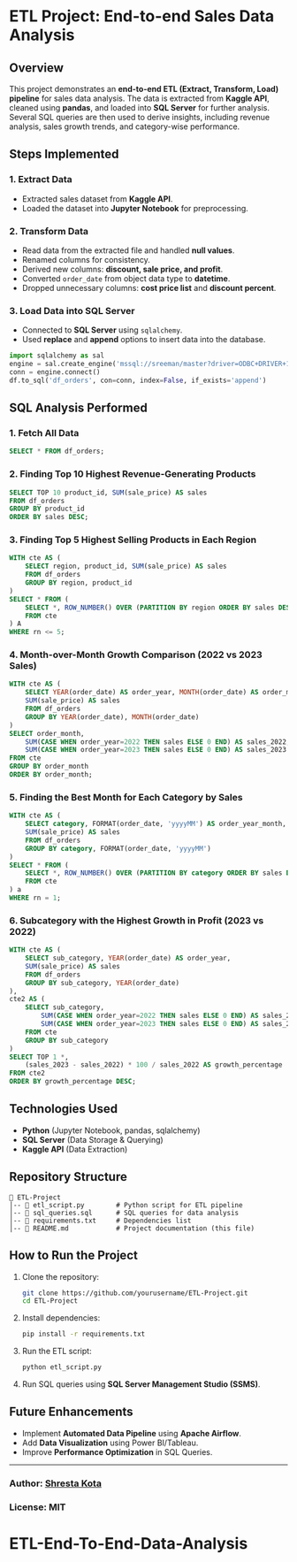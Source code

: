 # ETL Project: End-to-end Sales Data Analysis

## Overview
This project demonstrates an **end-to-end ETL (Extract, Transform, Load) pipeline** for sales data analysis. The data is extracted from **Kaggle API**, cleaned using **pandas**, and loaded into **SQL Server** for further analysis. Several SQL queries are then used to derive insights, including revenue analysis, sales growth trends, and category-wise performance.

## Steps Implemented

### 1. **Extract Data**
- Extracted sales dataset from **Kaggle API**.
- Loaded the dataset into **Jupyter Notebook** for preprocessing.

### 2. **Transform Data**
- Read data from the extracted file and handled **null values**.
- Renamed columns for consistency.
- Derived new columns: **discount, sale price, and profit**.
- Converted `order_date` from object data type to **datetime**.
- Dropped unnecessary columns: **cost price list** and **discount percent**.

### 3. **Load Data into SQL Server**
- Connected to **SQL Server** using `sqlalchemy`.
- Used **replace** and **append** options to insert data into the database.

```python
import sqlalchemy as sal
engine = sal.create_engine('mssql://sreeman/master?driver=ODBC+DRIVER+17+FOR+SQL+SERVER')
conn = engine.connect()
df.to_sql('df_orders', con=conn, index=False, if_exists='append')
```

## SQL Analysis Performed

### **1. Fetch All Data**
```sql
SELECT * FROM df_orders;
```

### **2. Finding Top 10 Highest Revenue-Generating Products**
```sql
SELECT TOP 10 product_id, SUM(sale_price) AS sales
FROM df_orders
GROUP BY product_id
ORDER BY sales DESC;
```

### **3. Finding Top 5 Highest Selling Products in Each Region**
```sql
WITH cte AS (
    SELECT region, product_id, SUM(sale_price) AS sales
    FROM df_orders
    GROUP BY region, product_id
)
SELECT * FROM (
    SELECT *, ROW_NUMBER() OVER (PARTITION BY region ORDER BY sales DESC) AS rn
    FROM cte
) A
WHERE rn <= 5;
```

### **4. Month-over-Month Growth Comparison (2022 vs 2023 Sales)**
```sql
WITH cte AS (
    SELECT YEAR(order_date) AS order_year, MONTH(order_date) AS order_month,
    SUM(sale_price) AS sales
    FROM df_orders
    GROUP BY YEAR(order_date), MONTH(order_date)
)
SELECT order_month,
    SUM(CASE WHEN order_year=2022 THEN sales ELSE 0 END) AS sales_2022,
    SUM(CASE WHEN order_year=2023 THEN sales ELSE 0 END) AS sales_2023
FROM cte
GROUP BY order_month
ORDER BY order_month;
```

### **5. Finding the Best Month for Each Category by Sales**
```sql
WITH cte AS (
    SELECT category, FORMAT(order_date, 'yyyyMM') AS order_year_month,
    SUM(sale_price) AS sales
    FROM df_orders
    GROUP BY category, FORMAT(order_date, 'yyyyMM')
)
SELECT * FROM (
    SELECT *, ROW_NUMBER() OVER (PARTITION BY category ORDER BY sales DESC) AS rn
    FROM cte
) a
WHERE rn = 1;
```

### **6. Subcategory with the Highest Growth in Profit (2023 vs 2022)**
```sql
WITH cte AS (
    SELECT sub_category, YEAR(order_date) AS order_year,
    SUM(sale_price) AS sales
    FROM df_orders
    GROUP BY sub_category, YEAR(order_date)
),
cte2 AS (
    SELECT sub_category,
        SUM(CASE WHEN order_year=2022 THEN sales ELSE 0 END) AS sales_2022,
        SUM(CASE WHEN order_year=2023 THEN sales ELSE 0 END) AS sales_2023
    FROM cte
    GROUP BY sub_category
)
SELECT TOP 1 *,
    (sales_2023 - sales_2022) * 100 / sales_2022 AS growth_percentage
FROM cte2
ORDER BY growth_percentage DESC;
```

## Technologies Used
- **Python** (Jupyter Notebook, pandas, sqlalchemy)
- **SQL Server** (Data Storage & Querying)
- **Kaggle API** (Data Extraction)

## Repository Structure
```
📂 ETL-Project
│-- 📜 etl_script.py        # Python script for ETL pipeline
│-- 📜 sql_queries.sql      # SQL queries for data analysis
│-- 📜 requirements.txt     # Dependencies list
│-- 📜 README.md            # Project documentation (this file)
```

## How to Run the Project
1. Clone the repository:
   ```sh
   git clone https://github.com/yourusername/ETL-Project.git
   cd ETL-Project
   ```
2. Install dependencies:
   ```sh
   pip install -r requirements.txt
   ```
3. Run the ETL script:
   ```sh
   python etl_script.py
   ```
4. Run SQL queries using **SQL Server Management Studio (SSMS)**.

## Future Enhancements
- Implement **Automated Data Pipeline** using **Apache Airflow**.
- Add **Data Visualization** using Power BI/Tableau.
- Improve **Performance Optimization** in SQL Queries.

---
### **Author:** [Shresta Kota](https://github.com/shrestakota)
### **License:** MIT

# ETL-End-To-End-Data-Analysis
